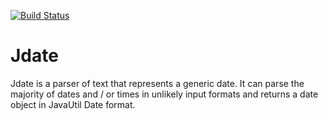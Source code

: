 
[![Build Status](https://travis-ci.com/medhanafi/jdate.svg?branch=master)](https://travis-ci.com/medhanafi/jdate.svg?branch=master) 
# Jdate
Jdate is a parser of text that represents a generic date. It can parse the majority of dates and / or times in unlikely input formats and returns a date object in JavaUtil Date format.
